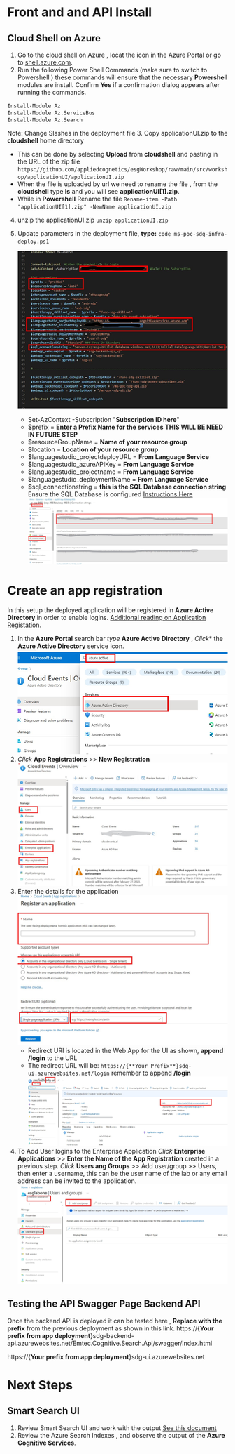 # Front and and API Install
 
## Cloud Shell on Azure
1. Go to the cloud shell on Azure , locat the icon in the Azure Portal or go to [shell.azure.com](shell.azure.com).
1. Run the following Power Shell Commands (make sure to switch to Powershell ) these commands will ensure that the necessary **Powershell** modules are install. Confirm **Yes** if a confirmation dialog appears after running the commands. 
```
Install-Module Az
Install-Module Az.ServiceBus
Install-Module Az.Search
```

Note: Change Slashes in the deployment file 
3. Copy applicationUI.zip to the **cloudshell** home directory 
* This can be done by selecting **Upload** from **cloudshell** and pasting in the URL of the zip file ```https://github.com/appliedcognetics/esgWorkshop/raw/main/src/workshop/applicationUI/applicationUI.zip```
* When the file is uploaded by url we need to rename the file , from the **cloudshell** type **ls** and you will see **applicationUI[1].zip**.
* While in **Powershell** Rename the file ```Rename-item -Path "applicationUI[1].zip" -NewName applicationUI.zip```
4. unzip the applicationUI.zip ```unzip applicationUI.zip```
5. Update parameters in the deployment file, **type:** ```code ms-poc-sdg-infra-deploy.ps1```
    
    ![ChangeParameters](../images/websitesetup/ChangeParameters.jpg)
    * Set-AzContext -Subscription "**Subscription ID here**"
    * $prefix = **Enter a Prefix Name for the services** **THIS WILL BE NEED IN FUTURE STEP**
    * $resourceGroupName = **Name of your resource group**
    * $location = **Location of your resource group**
    * $languagestudio_projectdeployURL = **From Language Service**
    * $languagestudio_azureAPIKey  = **From Language Service**
    * $languagestudio_projectname = **From Language Service**
    * $languagestudio_deploymentName = **From Language Service**
    * $sql_connectionstring = **this is the SQL Database connection string** Ensure the SQL Database is configured [Instructions Here](../documents/part_0.md#deploy-azure-sql-database)
![SQlconnect](../images/websitesetup/website_sqlconnectionstring.jpg)


# Create an app registration 
In this setup the deployed application will be registered in **Azure Active Directory** in order to enable logins. [Additional reading on Application Registation](https://learn.microsoft.com/en-us/azure/active-directory/develop/quickstart-register-app). 
1. In the **Azure Portal** search bar *type* **Azure Active Directory** , *Click** the **Azure Active Directory** service icon.
![Search](../images/websitesetup/activedirectorysearch.jpg)
1. *Click* **App Registrations** >> **New Registration**
![applandingpage](../images/websitesetup/appregistration_landingpage.jpg)
1. Enter the details for the application
![appregistration](../images/websitesetup/registeranapplication.jpg)
    * Redirect URI is located in the Web App for the UI as shown, **append /login** to the URL
    * The redirect URL will be: ```https://{**Your Prefix**}sdg-ui.azurewebsites.net/login``` remember to append **/login**
![redirectURI](../images/websitesetup/URLforUI.jpg)
1. To Add User logins to the Enterprise Application *Click* **Enterprise Applications** >> **Enter the Name of the App Registration** created in a previous step. *Click* **Users ang Groups** >> Add user/group >> Users, then enter a username, this can be the user name of the lab or any email address can be invited to the application.
![AddUsers](../images/websitesetup/AddUsersToEnterpriseApp.jpg)


##  Testing the API Swagger Page Backend API
Once the backend API is deployed it can be tested here , **Replace with the prefix** from the previous deployment as shown in this link.
https://{**Your prefix from app deployment**}sdg-backend-api.azurewebsites.net/Emtec.Cognitive.Search.Api/swagger/index.html


https://{**Your prefix from app deployment**}sdg-ui.azurewebsites.net

# **Next Steps** 
## Smart Search UI 

1. Review Smart Search UI and work with the output [See this document](../documents/part_3.md)
1. Review the Azure Search Indexes , and observe the output of the **Azure Cognitive Services**.







